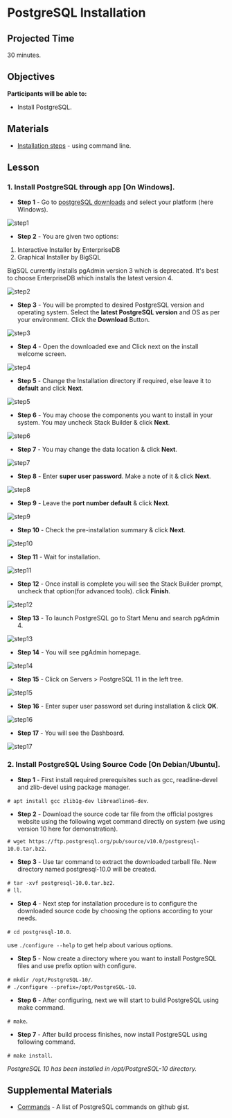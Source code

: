 # PostgreSQL Installation

## Projected Time

30 minutes.

## Objectives

**Participants will be able to:**

- Install PostgreSQL.

## Materials

- [Installation steps](https://www.postgresql.org/docs/current/install-procedure.html) - using command line.

## Lesson

### 1. Install PostgreSQL through app [On Windows].

* **Step 1** - Go to [postgreSQL downloads](https://www.postgresql.org/download) and select your platform (here Windows).

<img src="images/step1.png" alt="step1">

* **Step 2** - You are given two options:

1. Interactive Installer by EnterpriseDB
2. Graphical Installer by BigSQL

BigSQL currently installs pgAdmin version 3 which is deprecated. It's best to choose EnterpriseDB which installs the latest version 4.

<img src="images/step2.png" alt="step2">

* **Step 3** - You will be prompted to desired PostgreSQL version and operating system. Select the **latest PostgreSQL version** and OS as per your environment. Click the **Download** Button.

<img src="images/step3.png" alt="step3">

* **Step 4** - Open the downloaded exe and Click next on the install welcome screen.

<img src="images/step4.PNG" alt="step4">

* **Step 5** - Change the Installation directory if required, else leave it to **default** and click **Next**.

<img src="images/step5.PNG" alt="step5">

* **Step 6** - You may choose the components you want to install in your system. You may uncheck Stack Builder & click **Next**.

<img src="images/step6.PNG" alt="step6">

* **Step 7** - You may change the data location & click **Next**.

<img src="images/step7.PNG" alt="step7">

* **Step 8** - Enter **super user password**. Make a note of it & click **Next**.

<img src="images/step8.PNG" alt="step8">

* **Step 9** - Leave the **port number default** & click **Next**.

<img src="images/step9.PNG" alt="step9">

* **Step 10** - Check the pre-installation summary & click **Next**.

<img src="images/step10.PNG" alt="step10">

* **Step 11** - Wait for installation.

<img src="images/step11.PNG" alt="step11">

* **Step 12** - Once install is complete you will see the Stack Builder prompt, uncheck that option(for advanced tools). click **Finish**.

<img src="images/step12.PNG" alt="step12">

* **Step 13** - To launch PostgreSQL go to Start Menu and search pgAdmin 4.

<img src="images/step13.png" alt="step13">

* **Step 14** - You will see pgAdmin homepage.

<img src="images/step14.png" alt="step14">

* **Step 15** - Click on Servers > PostgreSQL 11 in the left tree.

<img src="images/step15.PNG" alt="step15">

* **Step 16** - Enter super user password set during installation & click **OK**.

<img src="images/step16.png" alt="step16">

* **Step 17** - You will see the Dashboard.

<img src="images/step17.png" alt="step17">

### 2. Install PostgreSQL Using Source Code  [On Debian/Ubuntu].

* **Step 1** - First install required prerequisites such as gcc, readline-devel and zlib-devel using package manager.

`# apt install gcc zlib1g-dev libreadline6-dev`.

* **Step 2** - Download the source code tar file from the official postgres website using the following wget command directly on system (we using version 10 here for demonstration).

`# wget https://ftp.postgresql.org/pub/source/v10.0/postgresql-10.0.tar.bz2`.

* **Step 3** - Use tar command to extract the downloaded tarball file. New directory named postgresql-10.0 will be created.

`# tar -xvf postgresql-10.0.tar.bz2`.<br>
`# ll`.
 
 * **Step 4** - Next step for installation procedure is to configure the downloaded source code by choosing the options according to your needs.
 
`# cd postgresql-10.0`.
 
 use `./configure --help` to get help about various options.
 
 * **Step 5** - Now create a directory where you want to install PostgreSQL files and use prefix option with configure.
 
`# mkdir /opt/PostgreSQL-10/`.<br>
`# ./configure --prefix=/opt/PostgreSQL-10`.

* **Step 6** - After configuring, next we will start to build PostgreSQL using make command.

`# make`.

* **Step 7** - After build process finishes, now install PostgreSQL using following command.

`# make install`.

*PostgreSQL 10 has been installed in /opt/PostgreSQL-10 directory.*

## Supplemental Materials
- [Commands](https://gist.github.com/Kartones/dd3ff5ec5ea238d4c546) - A list of PostgreSQL commands on github gist.
